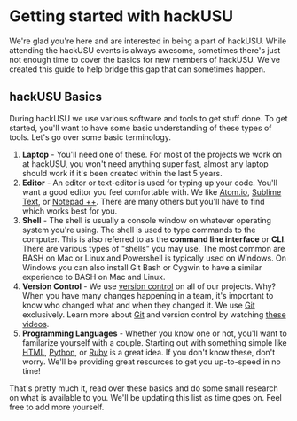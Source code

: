 # Getting started with hackUSU
We're glad you're here and are interested in being a part of hackUSU. While attending the
hackUSU events is always awesome, sometimes there's just not enough time to cover the basics
for new members of hackUSU. We've created this guide to help bridge this gap that can sometimes happen.

## hackUSU Basics
During hackUSU we use various software and tools to get stuff done. To get started, you'll want to have some
basic understanding of these types of tools. Let's go over some basic terminology.

1. **Laptop** - You'll need one of these. For most of the projects we work on at hackUSU, you won't need anything super fast, almost any laptop should work if it's been created within the last 5 years.
2. **Editor** - An editor or text-editor is used for typing up your code. You'll want a good editor you feel comfortable with. We like [Atom.io], [Sublime Text], or [Notepad ++]. There are many others but you'll have to find which works best for you.
3. **Shell** - The shell is usually a console window on whatever operating system you're using. The shell is used to type commands to the computer. This is also referred to as the **command line interface** or **CLI**. There are various types of "shells" you may use. The most common are BASH on Mac or Linux and Powershell is typically used on Windows.  On Windows you can also install Git Bash or Cygwin to have a similar experience to BASH on Mac and Linux.
4. **Version Control** - We use [version control] on all of our projects. Why? When you have many changes happening in a team, it's important to know who changed what and when they changed it. We use [Git] exclusively. Learn more about [Git] and version control by watching [these videos].
5. **Programming Languages** - Whether you know one or not, you'll want to familarize yourself with a couple. Starting out with something simple like [HTML], [Python], or [Ruby] is a great idea. If you don't know these, don't worry. We'll be providing great resources to get you up-to-speed in no time!


That's pretty much it, read over these basics and do some small research on what is available to you. We'll be updating this list as time goes on. Feel free to add more yourself.


<!-- Links -->
[Sublime Text]: http://www.sublimetext.com/
[Atom.io]: https://atom.io/
[Notepad ++]: http://notepad-plus-plus.org/
[version control]: http://git-scm.com/video/what-is-version-control
[Git]: http://git-scm.com
[these videos]: http://git-scm.com/videos
[HTML]: https://github.com/hackUSU/learn/blob/master/brainfood/html.md
[Python]: https://github.com/hackUSU/learn/blob/master/brainfood/python.md
[Ruby]: https://github.com/hackUSU/learn/blob/master/brainfood/ruby.md
